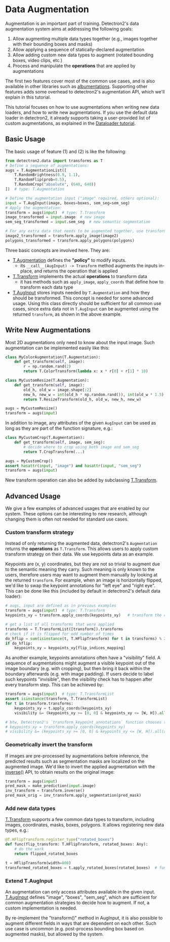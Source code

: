 
# Data Augmentation

Augmentation is an important part of training.
Detectron2's data augmentation system aims at addressing the following goals:

1. Allow augmenting multiple data types together
   (e.g., images together with their bounding boxes and masks)
2. Allow applying a sequence of statically-declared augmentation
3. Allow adding custom new data types to augment (rotated bounding boxes, video clips, etc.)
4. Process and manipulate the __operations__ that are applied by augmentations

The first two features cover most of the common use cases, and is also
available in other libraries such as [albumentations](https://medium.com/pytorch/multi-target-in-albumentations-16a777e9006e).
Supporting other features adds some overhead to detectron2's augmentation API,
which we'll explain in this tutorial.

This tutorial focuses on how to use augmentations when writing new data loaders,
and how to write new augmentations.
If you use the default data loader in detectron2, it already supports taking a user-provided list of custom augmentations,
as explained in the [Dataloader tutorial](data_loading).

## Basic Usage

The basic usage of feature (1) and (2) is like the following:
```python
from detectron2.data import transforms as T
# Define a sequence of augmentations:
augs = T.AugmentationList([
    T.RandomBrightness(0.9, 1.1),
    T.RandomFlip(prob=0.5),
    T.RandomCrop("absolute", (640, 640))
])  # type: T.Augmentation

# Define the augmentation input ("image" required, others optional):
input = T.AugInput(image, boxes=boxes, sem_seg=sem_seg)
# Apply the augmentation:
transform = augs(input)  # type: T.Transform
image_transformed = input.image  # new image
sem_seg_transformed = input.sem_seg  # new semantic segmentation

# For any extra data that needs to be augmented together, use transform, e.g.:
image2_transformed = transform.apply_image(image2)
polygons_transformed = transform.apply_polygons(polygons)
```

Three basic concepts are involved here. They are:
* [T.Augmentation](../modules/data_transforms.html#detectron2.data.transforms.Augmentation) defines the __"policy"__ to modify inputs.
  * its `__call__(AugInput) -> Transform` method augments the inputs in-place, and returns the operation that is applied
* [T.Transform](../modules/data_transforms.html#detectron2.data.transforms.Transform)
  implements the actual __operations__ to transform data
  * it has methods such as `apply_image`, `apply_coords` that define how to transform each data type
* [T.AugInput](../modules/data_transforms.html#detectron2.data.transforms.AugInput)
  stores inputs needed by `T.Augmentation` and how they should be transformed.
  This concept is needed for some advanced usage.
  Using this class directly should be sufficient for all common use cases,
  since extra data not in `T.AugInput` can be augmented using the returned
  `transform`, as shown in the above example.

## Write New Augmentations

Most 2D augmentations only need to know about the input image. Such augmentation can be implemented easily like this:

```python
class MyColorAugmentation(T.Augmentation):
    def get_transform(self, image):
        r = np.random.rand(2)
        return T.ColorTransform(lambda x: x * r[0] + r[1] * 10)

class MyCustomResize(T.Augmentation):
    def get_transform(self, image):
        old_h, old_w = image.shape[:2]
        new_h, new_w = int(old_h * np.random.rand()), int(old_w * 1.5)
        return T.ResizeTransform(old_h, old_w, new_h, new_w)

augs = MyCustomResize()
transform = augs(input)
```

In addition to image, any attributes of the given `AugInput` can be used as long
as they are part of the function signature, e.g.:

```python
class MyCustomCrop(T.Augmentation):
    def get_transform(self, image, sem_seg):
        # decide where to crop using both image and sem_seg
        return T.CropTransform(...)

augs = MyCustomCrop()
assert hasattr(input, "image") and hasattr(input, "sem_seg")
transform = augs(input)
```

New transform operation can also be added by subclassing
[T.Transform](../modules/data_transforms.html#detectron2.data.transforms.Transform).

## Advanced Usage

We give a few examples of advanced usages that
are enabled by our system.
These options can be interesting to new research,
although changing them is often not needed
for standard use cases.

### Custom transform strategy

Instead of only returning the augmented data, detectron2's `Augmentation` returns the __operations__ as `T.Transform`.
This allows users to apply custom transform strategy on their data.
We use keypoints data as an example.

Keypoints are (x, y) coordinates, but they are not so trivial to augment due to the semantic meaning they carry.
Such meaning is only known to the users, therefore users may want to augment them manually
by looking at the returned `transform`.
For example, when an image is horizontally flipped, we'd like to swap the keypoint annotations for "left eye" and "right eye".
This can be done like this (included by default in detectron2's default data loader):
```python
# augs, input are defined as in previous examples
transform = augs(input)  # type: T.Transform
keypoints_xy = transform.apply_coords(keypoints_xy)   # transform the coordinates

# get a list of all transforms that were applied
transforms = T.TransformList([transform]).transforms
# check if it is flipped for odd number of times
do_hflip = sum(isinstance(t, T.HFlipTransform) for t in transforms) % 2 == 1
if do_hflip:
    keypoints_xy = keypoints_xy[flip_indices_mapping]
```

As another example, keypoints annotations often have a "visibility" field.
A sequence of augmentations might augment a visible keypoint out of the image boundary (e.g. with cropping),
but then bring it back within the boundary afterwards (e.g. with image padding).
If users decide to label such keypoints "invisible",
then the visibility check has to happen after every transform step.
This can be achieved by:

```python
transform = augs(input)  # type: T.TransformList
assert isinstance(transform, T.TransformList)
for t in transform.transforms:
    keypoints_xy = t.apply_coords(keypoints_xy)
    visibility &= (keypoints_xy >= [0, 0] & keypoints_xy <= [W, H]).all(axis=1)

# btw, Detectron2's `transform_keypoint_annotations` function chooses to label such keypoints "visible":
# keypoints_xy = transform.apply_coords(keypoints_xy)
# visibility &= (keypoints_xy >= [0, 0] & keypoints_xy <= [W, H]).all(axis=1)
```


### Geometrically invert the transform
If images are pre-processed by augmentations before inference, the predicted results
such as segmentation masks are localized on the augmented image.
We'd like to invert the applied augmentation with the [inverse()](../modules/data_transforms.html#detectron2.data.transforms.Transform.inverse)
API, to obtain results on the original image:
```python
transform = augs(input)
pred_mask = make_prediction(input.image)
inv_transform = transform.inverse()
pred_mask_orig = inv_transform.apply_segmentation(pred_mask)
```

### Add new data types

[T.Transform](../modules/data_transforms.html#detectron2.data.transforms.Transform)
supports a few common data types to transform, including images, coordinates, masks, boxes, polygons.
It allows registering new data types, e.g.:
```python
@T.HFlipTransform.register_type("rotated_boxes")
def func(flip_transform: T.HFlipTransform, rotated_boxes: Any):
    # do the work
    return flipped_rotated_boxes

t = HFlipTransform(width=800)
transformed_rotated_boxes = t.apply_rotated_boxes(rotated_boxes)  # func will be called
```

### Extend T.AugInput

An augmentation can only access attributes available in the given input.
[T.AugInput](../modules/data_transforms.html#detectron2.data.transforms.StandardAugInput) defines "image", "boxes", "sem_seg",
which are sufficient for common augmentation strategies to decide how to augment.
If not, a custom implementation is needed.

By re-implement the "transform()" method in AugInput, it is also possible to
augment different fields in ways that are dependent on each other.
Such use case is uncommon (e.g. post-process bounding box based on augmented masks), but allowed by the system.

